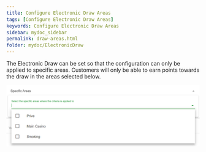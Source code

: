```yaml
---
title: Configure Electronic Draw Areas
tags: [Configure Electronic Draw Areas]
keywords: Configure Electronic Draw Areas
sidebar: mydoc_sidebar
permalink: draw-areas.html
folder: mydoc/ElectronicDraw
---
```


The Electronic Draw can be set so that the configuration can only be applied to specific areas. Customers will only be able to earn points towards the draw in the areas selected below. 

<img src="./img/Promotions/IncentivisorAreas.png" alt="">